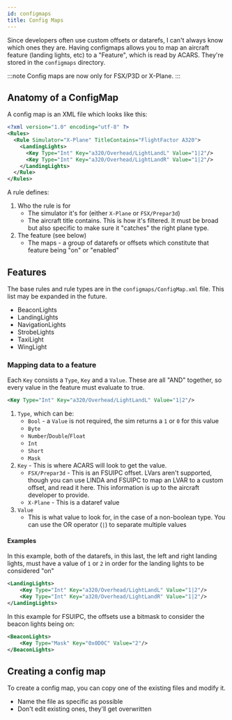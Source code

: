 ```yaml
---
id: configmaps
title: Config Maps
---
```


Since developers often use custom offsets or datarefs, I can't always know which ones they are. Having configmaps allows you to map an aircraft feature (landing lights, etc) to a "Feature", which is read by ACARS. They're stored in the `configmaps` directory.

:::note
Config maps are now only for FSX/P3D or X-Plane.
:::

## Anatomy of a ConfigMap

A config map is an XML file which looks like this:

```xml
<?xml version="1.0" encoding="utf-8" ?>
<Rules>
  <Rule Simulator="X-Plane" TitleContains="FlightFactor A320">
    <LandingLights>
      <Key Type="Int" Key="a320/Overhead/LightLandL" Value="1|2"/>
      <Key Type="Int" Key="a320/Overhead/LightLandR" Value="1|2"/>
    </LandingLights>
  </Rule>
</Rules>
```

A rule defines:

1. Who the rule is for
    - The simulator it's for (either `X-Plane` or `FSX/Prepar3d`)
    - The aircraft title contains. This is how it's filtered. It must be broad but also specific to make sure it "catches" the right plane type. 
1. The feature (see below)
    - The maps - a group of datarefs or offsets which constitute that feature being "on" or "enabled"


## Features

The base rules and rule types are in the `configmaps/ConfigMap.xml` file. This list may be expanded in the future.

- BeaconLights
- LandingLights
- NavigationLights
- StrobeLights
- TaxiLight
- WingLight

### Mapping data to a feature

Each `Key` consists a `Type`, `Key` and a `Value`. These are all "AND" together, so every value in the feature must evaluate to true.

```xml title=Example Rule
<Key Type="Int" Key="a320/Overhead/LightLandL" Value="1|2"/>
```

1. `Type`, which can be:
    - `Bool` - a `Value` is not required, the sim returns a `1` or `0` for this value
    - `Byte`
    - `Number`/`Double`/`Float`
    - `Int`
    - `Short`
    - `Mask`
2. `Key` - This is where ACARS will look to get the value. 
    - `FSX/Prepar3d` - This is an FSUIPC offset. LVars aren't supported, though you can use LINDA and FSUIPC to map an LVAR to a custom offset, and read it here. This information is up to the aircraft developer to provide.
    - `X-Plane` - This is a dataref value
3. `Value` 
    - This is what value to look for, in the case of a non-boolean type. You can use the OR operator (`|`) to separate multiple values

#### Examples

In this example, both of the datarefs, in this last, the left and right landing lights, must have a value of `1` or `2` in order for the landing lights to be considered "on"

```xml
<LandingLights>
    <Key Type="Int" Key="a320/Overhead/LightLandL" Value="1|2"/>
    <Key Type="Int" Key="a320/Overhead/LightLandR" Value="1|2"/>
</LandingLights>
```

In this example for FSUIPC, the offsets use a bitmask to consider the beacon lights being on:

```xml
<BeaconLights>
    <Key Type="Mask" Key="0x0D0C" Value="2"/>
</BeaconLights>
```

## Creating a config map

To create a config map, you can copy one of the existing files and modify it.

- Name the file as specific as possible
- Don't edit existing ones, they'll get overwritten